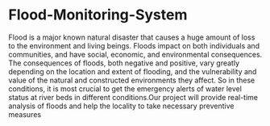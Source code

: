 # Flood-Monitoring-System
Flood is a major known natural disaster that causes a huge amount of loss to the environment and living beings. Floods impact on both individuals and communities, and have social, economic, and environmental consequences. The consequences of floods, both negative and positive, vary greatly depending on the location and extent of flooding, and the vulnerability and value of the natural and constructed environments they affect. So in these conditions, it is most crucial to get the emergency alerts of water level  status at river beds in different conditions.Our project will provide real-time analysis of floods and help the locality to take necessary preventive measures
